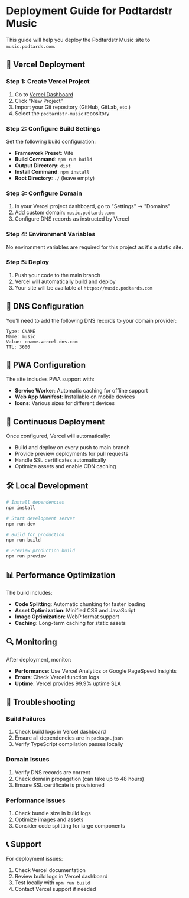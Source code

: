 # Deployment Guide for Podtardstr Music

This guide will help you deploy the Podtardstr Music site to `music.podtards.com`.

## 🚀 Vercel Deployment

### Step 1: Create Vercel Project

1. Go to [Vercel Dashboard](https://vercel.com/dashboard)
2. Click "New Project"
3. Import your Git repository (GitHub, GitLab, etc.)
4. Select the `podtardstr-music` repository

### Step 2: Configure Build Settings

Set the following build configuration:

- **Framework Preset**: Vite
- **Build Command**: `npm run build`
- **Output Directory**: `dist`
- **Install Command**: `npm install`
- **Root Directory**: `./` (leave empty)

### Step 3: Configure Domain

1. In your Vercel project dashboard, go to "Settings" → "Domains"
2. Add custom domain: `music.podtards.com`
3. Configure DNS records as instructed by Vercel

### Step 4: Environment Variables

No environment variables are required for this project as it's a static site.

### Step 5: Deploy

1. Push your code to the main branch
2. Vercel will automatically build and deploy
3. Your site will be available at `https://music.podtards.com`

## 🔧 DNS Configuration

You'll need to add the following DNS records to your domain provider:

```
Type: CNAME
Name: music
Value: cname.vercel-dns.com
TTL: 3600
```

## 📱 PWA Configuration

The site includes PWA support with:

- **Service Worker**: Automatic caching for offline support
- **Web App Manifest**: Installable on mobile devices
- **Icons**: Various sizes for different devices

## 🔄 Continuous Deployment

Once configured, Vercel will automatically:

- Build and deploy on every push to main branch
- Provide preview deployments for pull requests
- Handle SSL certificates automatically
- Optimize assets and enable CDN caching

## 🛠️ Local Development

```bash
# Install dependencies
npm install

# Start development server
npm run dev

# Build for production
npm run build

# Preview production build
npm run preview
```

## 📊 Performance Optimization

The build includes:

- **Code Splitting**: Automatic chunking for faster loading
- **Asset Optimization**: Minified CSS and JavaScript
- **Image Optimization**: WebP format support
- **Caching**: Long-term caching for static assets

## 🔍 Monitoring

After deployment, monitor:

- **Performance**: Use Vercel Analytics or Google PageSpeed Insights
- **Errors**: Check Vercel function logs
- **Uptime**: Vercel provides 99.9% uptime SLA

## 🚨 Troubleshooting

### Build Failures

1. Check build logs in Vercel dashboard
2. Ensure all dependencies are in `package.json`
3. Verify TypeScript compilation passes locally

### Domain Issues

1. Verify DNS records are correct
2. Check domain propagation (can take up to 48 hours)
3. Ensure SSL certificate is provisioned

### Performance Issues

1. Check bundle size in build logs
2. Optimize images and assets
3. Consider code splitting for large components

## 📞 Support

For deployment issues:

1. Check Vercel documentation
2. Review build logs in Vercel dashboard
3. Test locally with `npm run build`
4. Contact Vercel support if needed 